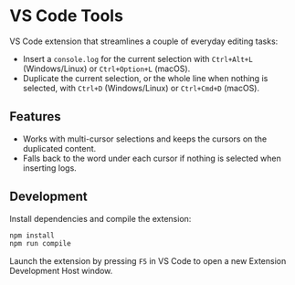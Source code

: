 # VS Code Tools

VS Code extension that streamlines a couple of everyday editing tasks:

- Insert a `console.log` for the current selection with `Ctrl+Alt+L` (Windows/Linux) or `Ctrl+Option+L` (macOS).
- Duplicate the current selection, or the whole line when nothing is selected, with `Ctrl+D` (Windows/Linux) or `Ctrl+Cmd+D` (macOS).

## Features
- Works with multi-cursor selections and keeps the cursors on the duplicated content.
- Falls back to the word under each cursor if nothing is selected when inserting logs.

## Development
Install dependencies and compile the extension:

```bash
npm install
npm run compile
```

Launch the extension by pressing `F5` in VS Code to open a new Extension Development Host window.
